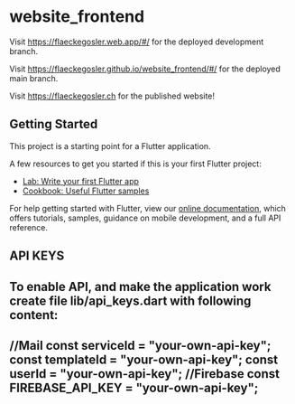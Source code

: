 # website_frontend

Visit https://flaeckegosler.web.app/#/ for the deployed development branch.

Visit https://flaeckegosler.github.io/website_frontend/#/ for the deployed main branch.

Visit https://flaeckegosler.ch for the published website!

## Getting Started

This project is a starting point for a Flutter application.

A few resources to get you started if this is your first Flutter project:

- [Lab: Write your first Flutter app](https://flutter.dev/docs/get-started/codelab)
- [Cookbook: Useful Flutter samples](https://flutter.dev/docs/cookbook)

For help getting started with Flutter, view our
[online documentation](https://flutter.dev/docs), which offers tutorials,
samples, guidance on mobile development, and a full API reference.

## API KEYS
To enable API, and make the application work create file lib/api_keys.dart
with following content:
-----------------
//Mail
 const serviceId = "your-own-api-key";
const templateId = "your-own-api-key";
const userId = "your-own-api-key";
//Firebase
const FIREBASE_API_KEY = "your-own-api-key";
---------------